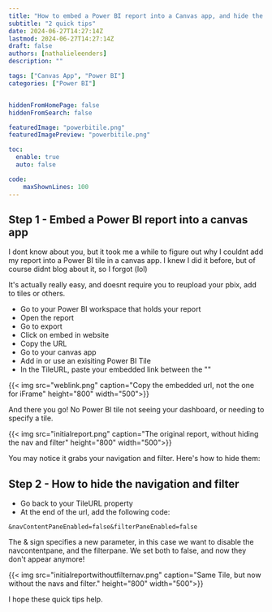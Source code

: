 ```yaml
---
title: "How to embed a Power BI report into a Canvas app, and hide the nav & filter"
subtitle: "2 quick tips"
date: 2024-06-27T14:27:14Z
lastmod: 2024-06-27T14:27:14Z
draft: false
authors: [nathalieleenders]
description: ""

tags: ["Canvas App", "Power BI"]
categories: ["Power BI"]


hiddenFromHomePage: false
hiddenFromSearch: false

featuredImage: "powerbitile.png"
featuredImagePreview: "powerbitile.png"

toc:
  enable: true
  auto: false

code:
    maxShownLines: 100
---
```

## Step 1 - Embed a Power BI report into a canvas app

I dont know about you, but it took me a while to figure out why I couldnt add my report into a Power BI tile in a canvas app.
I knew I did it before, but of course didnt blog about it, so I forgot (lol)

It's actually really easy, and doesnt require you to reupload your pbix, add to tiles or others.

* Go to your Power BI workspace that holds your report
* Open the report
* Go to export
* Click on embed in website
* Copy the URL
* Go to your canvas app
* Add in or use an exisiting Power BI Tile
* In the TileURL, paste your embedded link between the ""

{{< img src="weblink.png" caption="Copy the embedded url, not the one for iFrame" height="800" width="500">}}

And there you go! No Power BI tile not seeing your dashboard, or needing to specify a tile.

{{< img src="initialreport.png" caption="The original report, without hiding the nav and filter" height="800" width="500">}}

You may notice it grabs your navigation and filter. Here's how to hide them:

## Step 2 - How to hide the navigation and filter

* Go back to your TileURL property
* At the end of the url, add the following code: 

```
&navContentPaneEnabled=false&filterPaneEnabled=false
```

The & sign specifies a new parameter, in this case we want to disable the navcontentpane, and the filterpane. We set both to false, and now they don't appear anymore!

{{< img src="initialreportwithoutfilternav.png" caption="Same Tile, but now without the navs and filter." height="800" width="500">}}

I hope these quick tips help.